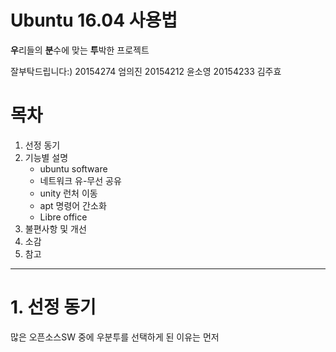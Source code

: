 Ubuntu 16.04 사용법
============================
**우**리들의 **분**수에 맞는 **투**박한 프로젝트

잘부탁드립니다:) 20154274 엄의진 20154212 윤소영 20154233 김주효

# 목차

1. 선정 동기
2. 기능별 설명
    * ubuntu software
    * 네트워크 유-무선 공유
    * unity 런처 이동
    * apt 명령어 간소화
    * Libre office
3. 불편사항 및 개선
4. 소감
5. 참고

-------------------------------

# 1. 선정 동기
 많은 오픈소스SW 중에 우분투를 선택하게 된 이유는 먼저 





[//]: # (These are reference links used in the body of this note and get stripped out when the markdown processor does its job. There is no need to format nicely because it shouldn't be seen. Thanks SO - http://stackoverflow.com/questions/4823468/store-comments-in-markdown-syntax)


   [dill]: <https://github.com/joemccann/dillinger>
   [git-repo-url]: <https://github.com/joemccann/dillinger.git>
   [john gruber]: <http://daringfireball.net>
   [df1]: <http://daringfireball.net/projects/markdown/>
   [markdown-it]: <https://github.com/markdown-it/markdown-it>
   [Ace Editor]: <http://ace.ajax.org>
   [node.js]: <http://nodejs.org>
   [Twitter Bootstrap]: <http://twitter.github.com/bootstrap/>
   [jQuery]: <http://jquery.com>
   [@tjholowaychuk]: <http://twitter.com/tjholowaychuk>
   [express]: <http://expressjs.com>
   [AngularJS]: <http://angularjs.org>
   [Gulp]: <http://gulpjs.com>

   [PlDb]: <https://github.com/joemccann/dillinger/tree/master/plugins/dropbox/README.md>
   [PlGh]: <https://github.com/joemccann/dillinger/tree/master/plugins/github/README.md>
   [PlGd]: <https://github.com/joemccann/dillinger/tree/master/plugins/googledrive/README.md>
   [PlOd]: <https://github.com/joemccann/dillinger/tree/master/plugins/onedrive/README.md>
   [PlMe]: <https://github.com/joemccann/dillinger/tree/master/plugins/medium/README.md>
   [PlGa]: <https://github.com/RahulHP/dillinger/blob/master/plugins/googleanalytics/README.md>
   
